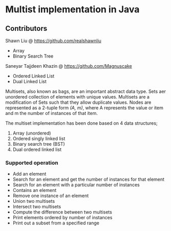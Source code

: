 # Multist implementation in Java

## Contributors
Shawn Liu @ https://github.com/realshawnliu
- Array
- Binary Search Tree

Saneyar Tajjdeen Khazin @ https://github.com/Magnuscake
- Ordered Linked List
- Dual Linked List

Multisets, also known as bags, are an important abstract data type. Sets aer unordered collection of elements with unique values. Multisets are a modification of Sets such that they allow duplicate values. Nodes are represented as a 2-tuple form _(A, m)_, where A represents the value or item and m the number of instances of that item.

The multiset implementation has been done based on 4 data structures;

1. Array (unordered)
2. Ordered singly linked list
3. Binary search tree (BST)
4. Dual ordered linked list


### Supported operation

- Add an element
- Search for an element and get the number of instances for that element
- Search for an element with a particular number of instances
- Contains an element
- Remove one instance of an element
- Union two multisets
- Intersect two multisets
- Compute the difference between two multisets
- Print elements ordered by number of instances
- Print out a subset from a specified range
